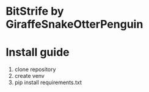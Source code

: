 # BitStrife by GiraffeSnakeOtterPenguin

# Install guide
1. clone repository
2. create venv
3. pip install requirements.txt
